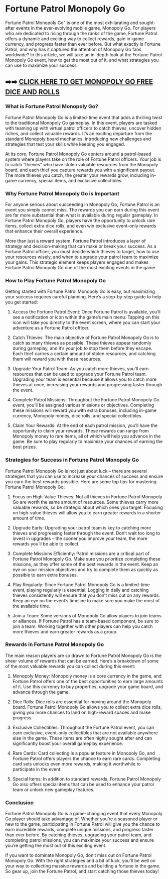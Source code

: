 # Fortune Patrol Monopoly Go

Fortune Patrol Monopoly Go" is one of the most exhilarating and sought-after events in the ever-evolving mobile game, Monopoly Go. For players who are dedicated to rising through the ranks of the game, Fortune Patrol offers a dynamic and exciting way to collect rewards, gain in-game currency, and progress faster than ever before. But what exactly is Fortune Patrol, and why has it captured the attention of Monopoly Go fans worldwide? In this article, we will take an in-depth look at the Fortune Patrol Monopoly Go event, how to get the most out of it, and what strategies you can use to maximize your success.

## ➡️➡️ [CLICK HERE TO GET MONOPOLY GO FREE DICE AND ROLLS](https://marllabas.com/monopoly-go/)

### What is Fortune Patrol Monopoly Go?

Fortune Patrol Monopoly Go is a limited-time event that adds a thrilling twist to the traditional Monopoly Go gameplay. In this event, players are tasked with teaming up with virtual patrol officers to catch thieves, uncover hidden riches, and collect valuable rewards. It’s an exciting departure from the standard Monopoly board mechanics, introducing new challenges and strategies that test your skills while keeping you engaged.

At its core, Fortune Patrol Monopoly Go centers around a patrol-based system where players take on the role of Fortune Patrol officers. Your job is to catch “thieves” who have stolen valuable resources from the Monopoly board, and each thief you capture rewards you with a significant payout. The more thieves you catch, the greater your rewards grow, including in-game currency, special items, and exclusive collectibles.

### Why Fortune Patrol Monopoly Go is Important

For anyone serious about succeeding in Monopoly Go, Fortune Patrol is an event you simply cannot miss. The rewards you can earn during this event are far more substantial than what is available during regular gameplay. In Fortune Patrol Monopoly Go, players have the opportunity to unlock rare items, collect extra dice rolls, and even win exclusive event-only rewards that enhance their overall experience.

More than just a reward system, Fortune Patrol introduces a layer of strategy and decision-making that can make or break your success. As a Fortune Patrol officer, you must decide which thieves to target, how to use your resources wisely, and when to upgrade your patrol team to maximize your gains. This strategic element keeps players engaged and makes Fortune Patrol Monopoly Go one of the most exciting events in the game.

### How to Play Fortune Patrol Monopoly Go

Getting started with Fortune Patrol Monopoly Go is easy, but maximizing your success requires careful planning. Here’s a step-by-step guide to help you get started:

1. Access the Fortune Patrol Event: Once Fortune Patrol is available, you’ll see a notification or icon within the game’s main menu. Tapping on this icon will take you directly to the event screen, where you can start your adventure as a Fortune Patrol officer.

2. Catch Thieves: The main objective of Fortune Patrol Monopoly Go is to catch as many thieves as possible. These thieves appear randomly during gameplay, and it’s your job to stop them before they escape. Each thief carries a certain amount of stolen resources, and catching them will reward you with these resources.

3. Upgrade Your Patrol Team: As you catch more thieves, you’ll earn resources that can be used to upgrade your Fortune Patrol team. Upgrading your team is essential because it allows you to catch more thieves at once, increasing your rewards and progressing faster through the event.

4. Complete Patrol Missions: Throughout the Fortune Patrol Monopoly Go event, you’ll be assigned various missions or objectives. Completing these missions will reward you with extra bonuses, including in-game currency, Monopoly money, dice rolls, and special collectibles.

5. Claim Your Rewards: At the end of each patrol mission, you’ll have the opportunity to claim your rewards. These rewards can range from Monopoly money to rare items, all of which will help you advance in the game. Be sure to play regularly to maximize your chances of earning the best prizes.

### Strategies for Success in Fortune Patrol Monopoly Go

Fortune Patrol Monopoly Go is not just about luck – there are several strategies that you can use to increase your chances of success and ensure you earn the best rewards possible. Here are some top tips for mastering Fortune Patrol Monopoly Go:

1. Focus on High-Value Thieves: Not all thieves in Fortune Patrol Monopoly Go are worth the same amount of resources. Some thieves carry more valuable rewards, so be strategic about which ones you target. Focusing on high-value thieves will allow you to earn greater rewards in a shorter amount of time.

2. Upgrade Early: Upgrading your patrol team is key to catching more thieves and progressing faster through the event. Don’t wait too long to invest in upgrades – the sooner you improve your team, the more rewards you’ll be able to collect.

3. Complete Missions Efficiently: Patrol missions are a critical part of Fortune Patrol Monopoly Go. Make sure you prioritize completing these missions, as they offer some of the best rewards in the event. Keep an eye on your mission objectives and try to complete them as quickly as possible to earn extra bonuses.

4. Play Regularly: Since Fortune Patrol Monopoly Go is a limited-time event, playing regularly is essential. Logging in daily and catching thieves consistently will ensure that you don’t miss out on any rewards. Keep an eye on the event’s timeline to make sure you make the most of the available time.

5. Join a Team: Some versions of Monopoly Go allow players to join teams or alliances. If Fortune Patrol has a team-based component, be sure to join a team. Working together with other players can help you catch more thieves and earn greater rewards as a group.

### Rewards in Fortune Patrol Monopoly Go

The main reason players are so drawn to Fortune Patrol Monopoly Go is the sheer volume of rewards that can be earned. Here’s a breakdown of some of the most valuable rewards you can collect during this event:

1. Monopoly Money: Monopoly money is a core currency in the game, and Fortune Patrol offers one of the best opportunities to earn large amounts of it. Use this currency to buy properties, upgrade your game board, and advance through the game.

2. Dice Rolls: Dice rolls are essential for moving around the Monopoly board. Fortune Patrol Monopoly Go allows you to collect extra dice rolls, giving you more chances to land on high-reward spaces and make progress.

3. Exclusive Collectibles: Throughout the Fortune Patrol event, you can earn exclusive, event-only collectibles that are not available anywhere else in the game. These items are often highly sought after and can significantly boost your overall gameplay experience.

4. Rare Cards: Card collecting is a popular feature in Monopoly Go, and Fortune Patrol offers players the chance to earn rare cards. Completing card sets unlocks even more rewards, making it worthwhile to participate in the event.

5. Special Items: In addition to standard rewards, Fortune Patrol Monopoly Go also offers special items that can be used to enhance your patrol team or unlock new gameplay features.

### Conclusion

Fortune Patrol Monopoly Go is a game-changing event that every Monopoly Go player should take advantage of. Whether you’re a seasoned player or new to the game, participating in Fortune Patrol will give you the chance to earn incredible rewards, complete unique missions, and progress faster than ever before. By catching thieves, upgrading your patrol team, and completing patrol missions, you can maximize your success and ensure you’re getting the most out of this exciting event.

If you want to dominate Monopoly Go, don’t miss out on Fortune Patrol Monopoly Go. With the right strategies and a bit of luck, you’ll be well on your way to collecting massive rewards and building a fortune in the game. So gear up, join the Fortune Patrol, and start catching those thieves today!
